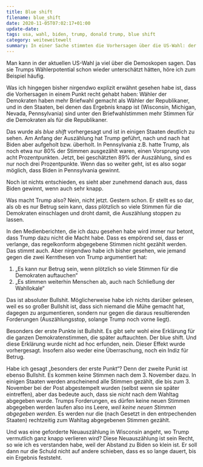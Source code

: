 ```yaml
---
title: Blue shift
filename: blue_shift
date: 2020-11-05T07:02:17+01:00
update-date:
tags: usa, wahl, biden, trump, donald trump, blue shift
category: weiteweitewelt
summary: In einer Sache stimmten die Vorhersagen über die US-Wahl: der blue shift
---
```


Man kann in der aktuellen US-Wahl ja viel über die Demoskopen sagen. Das sie Trumps Wählerpotential schon wieder unterschätzt hätten, höre ich zum Beispiel häufig.

Was ich hingegen bisher nirgendwo explizit erwähnt gesehen habe ist, dass die Vorhersagen in einem Punkt recht gehabt haben: Wähler der Demokraten haben mehr Briefwahl gemacht als Wähler der Republikaner, und in den Staaten, bei denen das Ergebnis knapp ist (Wisconsin, Michigan, Nevada, Pennsylvania) sind unter den Briefwahlstimmen mehr Stimmen für die Demokraten als für die Republikaner.

Das wurde als *blue shift* vorhergesagt und ist in einigen Staaten deutlich zu sehen. Am Anfang der Auszählung hat Trump geführt, nach und nach hat Biden aber aufgeholt bzw. überholt. In Pennsylvania z.B. hatte Trump, als noch etwa nur 80% der Stimmen ausgezählt waren, einen Vorsprung von acht Prozentpunkten. Jetzt, bei geschätzten 89% der Auszählung, sind es nur noch drei Prozentpunkte. Wenn das so weiter geht, ist es also sogar möglich, dass Biden in Pennsylvania gewinnt.

Noch ist nichts entschieden, es sieht aber zunehmend danach aus, dass Biden gewinnt, wenn auch sehr knapp.

Was macht Trump also? Nein, nicht jetzt. Gestern schon. Er stellt es so dar, als ob es nur Betrug sein kann, dass plötzlich so viele Stimmen für die Demokraten einschlagen und droht damit, die Auszählung stoppen zu lassen.

In den Medienberichten, die ich dazu gesehen habe wird immer nur betont, dass Trump dazu nicht die Macht habe. Dass es empörend sei, dass er verlange, das regelkonform abgegebene Stimmen nicht gezählt werden. Das stimmt auch. Aber nirgendwo habe ich bisher gesehen, wie jemand gegen die zwei Kernthesen von Trump argumentiert hat:

1. „Es kann nur Betrug sein, wenn plötzlich so viele Stimmen für die Demokraten auftauchen“
2. „Es stimmen weiterhin Menschen ab, auch nach Schließung der Wahllokale“

Das ist absoluter Bullshit. Möglicherweise habe ich nichts darüber gelesen, weil es so großer Bullshit ist, dass sich niemand die Mühe gemacht hat, dagegen zu argumentieren, sondern nur gegen die daraus resultierenden Forderungen (Auszählungsstop, solange Trump noch vorne liegt).

Besonders der erste Punkte ist Bullshit. Es gibt sehr wohl eine Erklärung für die ganzen Demokratenstimmen, die später auftauchten. Der blue shift. Und diese Erklärung wurde nicht ad hoc erfunden, nein. Dieser Effekt wurde vorhergesagt. Insofern also weder eine Überraschung, noch ein Indiz für Betrug.

Habe ich gesagt „besonders der erste Punkt“? Denn der zweite Punkt ist ebenso Bullshit. Es kommen keine Stimmen nach dem 3. November dazu. In einigen Staaten werden anscheinend alle Stimmen gezählt, die bis zum 3. November bei der Post abgestempelt wurden (selbst wenn sie später eintreffen), aber das bedeute auch, dass sie _nicht_ nach dem Wahltag abgegeben wurde. Trumps Forderungen, es dürfen keine neuen Stimmen abgegeben werden laufen also ins Leere, _weil keine neuen Stimmen abgegeben werden_. Es werden nur die (nach Gesetzt in den entrpechenden Staaten) rechtzeitig zum Wahltag abgegebenen Stimmen gezählt.

Und was eine geforderte Neuauszählung in Wisconsin angeht, wo Trump vermutlich ganz knapp verlieren wird? Diese Neuauszählung ist sein Recht, so wie ich es verstanden habe, weil der Abstand zu Biden so klein ist. Er soll dann nur die Schuld nicht auf andere schieben, dass es so lange dauert, bis ein Ergebnis feststeht.

